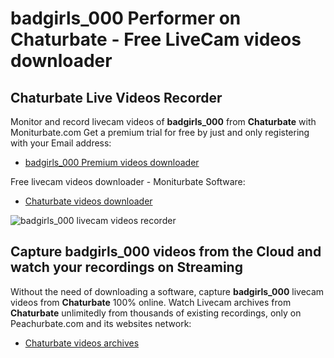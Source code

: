 # badgirls_000 Performer on Chaturbate - Free LiveCam videos downloader

## Chaturbate Live Videos Recorder

Monitor and record livecam videos of **badgirls_000** from **Chaturbate** with Moniturbate.com
Get a premium trial for free by just and only registering with your Email address:
* [badgirls_000 Premium videos downloader](https://moniturbate.com/request-demo-licence-key.html)

Free livecam videos downloader - Moniturbate Software:
* [Chaturbate videos downloader](https://moniturbate.com/moniturbate-download-software.html)

![badgirls_000 livecam videos recorder](https://peachurnet.com/templates/moniturbate-software.png)


## Capture badgirls_000 videos from the Cloud and watch your recordings on Streaming

Without the need of downloading a software, capture **badgirls_000** livecam videos from **Chaturbate** 100% online.
Watch Livecam archives from **Chaturbate** unlimitedly from thousands of existing recordings, only on Peachurbate.com and its websites network:
* [Chaturbate videos archives](https://peachurnet.com/)